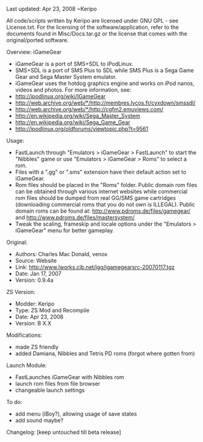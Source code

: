 Last updated: Apr 23, 2008
~Keripo

All code/scripts written by Keripo are licensed under
GNU GPL - see License.txt. For the licensing of the
software/application, refer to the documents found in
Misc/Docs.tar.gz or the license that comes with the
original/ported software.

Overview:
iGameGear
- iGameGear is a port of SMS+SDL to iPodLinux.
- SMS+SDL is a port of SMS Plus to SDL while
  SMS Plus is a Sega Game Gear and Sega Master
  System emulator.
- iGameGear uses the hotdog graphics engine and
  works on iPod nanos, videos and photos.
For more information, see:
- http://ipodlinux.org/wiki/IGameGear
- http://web.archive.org/web/*/http://membres.lycos.fr/cyxdown/smssdl/
- http://web.archive.org/web/*/http://cgfm2.emuviews.com/
- http://en.wikipedia.org/wiki/Sega_Master_System
- http://en.wikipedia.org/wiki/Sega_Game_Gear
- http://ipodlinux.org/oldforums/viewtopic.php?t=9561

Usage:
- FastLaunch through "Emulators > iGameGear > FastLaunch"
  to start the "Nibbles" game or use
  "Emulators > iGameGear > Roms" to select a rom.
- Files with a ".gg" or ".sms" extension have their default
  action set to iGameGear.
- Rom files should be placed in the "Roms" folder.
  Public domain rom files can be obtained through various
  internet websites while commercial rom files should be dumped
  from real GG/SMS game cartridges (downloading commercial
  roms that you do not own is ILLEGAL). Public domain roms can
  be found at: http://www.pdroms.de/files/gamegear/ and
  http://www.pdroms.de/files/mastersystem/
- Tweak the scaling, frameskip and locale options under
  the "Emulators > iGameGear" menu for better gameplay.


Original:
- Authors: Charles Mac Donald, venox
- Source: Website
- Link:
  http://www.lworks.cjb.net/igg/igamegearsrc-20070117.tgz
- Date: Jan 17, 2007
- Version: 0.9.4a

ZS Version:
- Modder: Keripo
- Type: ZS Mod and Recompile
- Date: Apr 23, 2008
- Version: B X.X

Modifications:
- made ZS friendly
- added Damiana, Nibbles and Tetris PD roms
  (forgot where gotten from)

Launch Module:
- FastLaunches iGameGear with Nibbles rom
- launch rom files from file browser
- changeable launch settings

To do:
- add menu (iBoy?), allowing usage of save states
- add sound maybe?

Changelog:
[keep untouched till beta release]
